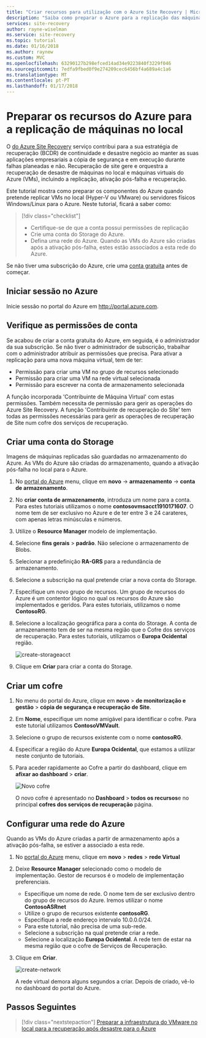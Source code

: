 ```yaml
---
title: "Criar recursos para utilização com o Azure Site Recovery | Microsoft Docs"
description: "Saiba como preparar o Azure para a replicação das máquinas no local utilizando o serviço do Azure Site Recovery."
services: site-recovery
author: rayne-wiselman
ms.service: site-recovery
ms.topic: tutorial
ms.date: 01/16/2018
ms.author: raynew
ms.custom: MVC
ms.openlocfilehash: 63290127b298efced14ad34e9223840f3229f046
ms.sourcegitcommit: 7edfa9fbed0f9e274209cec6456bf4a689a4c1a6
ms.translationtype: MT
ms.contentlocale: pt-PT
ms.lasthandoff: 01/17/2018
---
```

# <a name="prepare-azure-resources-for-replication-of-on-premises-machines"></a>Preparar os recursos do Azure para a replicação de máquinas no local

O [do Azure Site Recovery](site-recovery-overview.md) serviço contribui para a sua estratégia de recuperação (BCDR) de continuidade e desastre negócio ao manter as suas aplicações empresariais a cópia de segurança e em execução durante falhas planeadas e não. Recuperação de site gere e orquestra a recuperação de desastre de máquinas no local e máquinas virtuais do Azure (VMs), incluindo a replicação, ativação pós-falha e recuperação.

Este tutorial mostra como preparar os componentes do Azure quando pretende replicar VMs no local (Hyper-V ou VMware) ou servidores físicos Windows/Linux para o Azure. Neste tutorial, ficará a saber como:

> [!div class="checklist"]
> * Certifique-se de que a conta possui permissões de replicação
> * Crie uma conta do Storage do Azure.
> * Defina uma rede do Azure. Quando as VMs do Azure são criadas após a ativação pós-falha, estes estão associados a esta rede do Azure.

Se não tiver uma subscrição do Azure, crie uma [conta gratuita](https://azure.microsoft.com/pricing/free-trial/) antes de começar.

## <a name="log-in-to-azure"></a>Iniciar sessão no Azure

Inicie sessão no portal do Azure em http://portal.azure.com.

## <a name="verify-account-permissions"></a>Verifique as permissões de conta

Se acabou de criar a conta gratuita do Azure, em seguida, é o administrador da sua subscrição. Se não tiver o administrador de subscrição, trabalhar com o administrador atribuir as permissões que precisa. Para ativar a replicação para uma nova máquina virtual, tem de ter:

- Permissão para criar uma VM no grupo de recursos selecionado
- Permissão para criar uma VM na rede virtual selecionada
- Permissão para escrever na conta de armazenamento selecionada

A função incorporada 'Contribuinte de Máquina Virtual' com estas permissões. Também necessita de permissão para gerir as operações do Azure Site Recovery. A função 'Contribuinte de recuperação do Site' tem todas as permissões necessárias para gerir as operações de recuperação de Site num cofre dos serviços de recuperação.

## <a name="create-a-storage-account"></a>Criar uma conta do Storage

Imagens de máquinas replicadas são guardadas no armazenamento do Azure. As VMs do Azure são criadas do armazenamento, quando a ativação pós-falha no local para o Azure.

1. No [portal do Azure](https://portal.azure.com) menu, clique em **novo** -> **armazenamento** -> **conta de armazenamento**.
2. No **criar conta de armazenamento**, introduza um nome para a conta. Para estes tutoriais utilizamos o nome **contosovmsacct1910171607**. O nome tem de ser exclusivo no Azure e de ter entre 3 e 24 carateres, com apenas letras minúsculas e números.
3. Utilize o **Resource Manager** modelo de implementação.
4. Selecione **fins gerais** > **padrão**. Não selecione o armazenamento de Blobs.
5. Selecionar a predefinição **RA-GRS** para a redundância de armazenamento.
6. Selecione a subscrição na qual pretende criar a nova conta do Storage.
7. Especifique um novo grupo de recursos. Um grupo de recursos do Azure é um contentor lógico no qual os recursos do Azure são implementados e geridos. Para estes tutoriais, utilizamos o nome **ContosoRG**.
8. Selecione a localização geográfica para a conta do Storage. A conta de armazenamento tem de ser na mesma região que o Cofre dos serviços de recuperação. Para estes tutoriais, utilizamos o **Europa Ocidental** região.

   ![create-storageacct](media/tutorial-prepare-azure/create-storageacct.png)

9. Clique em **Criar** para criar a conta do Storage.

## <a name="create-a-vault"></a>Criar um cofre

1. No menu do portal do Azure, clique em **novo** > **de monitorização e gestão** >
    **cópia de segurança e recuperação de Site**.
2. Em **Nome**, especifique um nome amigável para identificar o cofre. Para este tutorial utilizamos **ContosoVMVault**.
3. Selecione o grupo de recursos existente com o nome **contosoRG**.
4. Especificar a região do Azure **Europa Ocidental**, que estamos a utilizar neste conjunto de tutoriais.
5. Para aceder rapidamente ao Cofre a partir do dashboard, clique em **afixar ao dashboard** > **criar**.

   ![Novo cofre](./media/tutorial-prepare-azure/new-vault-settings.png)

   O novo cofre é apresentado no **Dashboard** > **todos os recursos**e no principal **cofres dos serviços de recuperação** página.

## <a name="set-up-an-azure-network"></a>Configurar uma rede do Azure

Quando as VMs do Azure criadas a partir de armazenamento após a ativação pós-falha, se estiver a associado a esta rede.

1. No [portal do Azure](https://portal.azure.com) menu, clique em **novo** > **redes** >
    **rede Virtual**
2. Deixe **Resource Manager** selecionado como o modelo de implementação. Gestor de recursos é o modelo de implementação preferenciais.
   - Especifique um nome de rede. O nome tem de ser exclusivo dentro do grupo de recursos do Azure. Iremos utilizar o nome **ContosoASRnet**
   - Utilize o grupo de recursos existente **contosoRG**.
   - Especifique a rede endereço intervalo 10.0.0.0/24.
   - Para este tutorial, não precisa de uma sub-rede.
   - Selecione a subscrição na qual pretende criar a rede.
   - Selecione a localização **Europa Ocidental**. A rede tem de estar na mesma região que o cofre de Serviços de Recuperação.
3. Clique em **Criar**.

   ![create-network](media/tutorial-prepare-azure/create-network.png)

   A rede virtual demora alguns segundos a criar. Depois de criado, vê-lo no dashboard do portal do Azure.

## <a name="next-steps"></a>Passos Seguintes

> [!div class="nextstepaction"]
> [Preparar a infraestrutura do VMware no local para a recuperação após desastre para o Azure](tutorial-prepare-on-premises-vmware.md)
